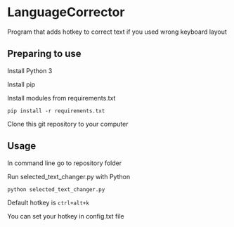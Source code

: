 # LanguageCorrector
Program that adds hotkey to correct text if you used wrong keyboard layout

## Preparing to use

Install Python 3

Install pip

Install modules from requirements.txt

`pip install -r requirements.txt`

Clone this git repository to your computer

## Usage

In command line go to repository folder

Run selected_text_changer.py with Python

`python selected_text_changer.py`

Default hotkey is `ctrl+alt+k`

You can set your hotkey in config.txt file

